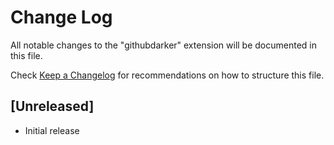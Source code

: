 # Change Log

All notable changes to the "githubdarker" extension will be documented in this file.

Check [Keep a Changelog](http://keepachangelog.com/) for recommendations on how to structure this file.

## [Unreleased]

- Initial release
